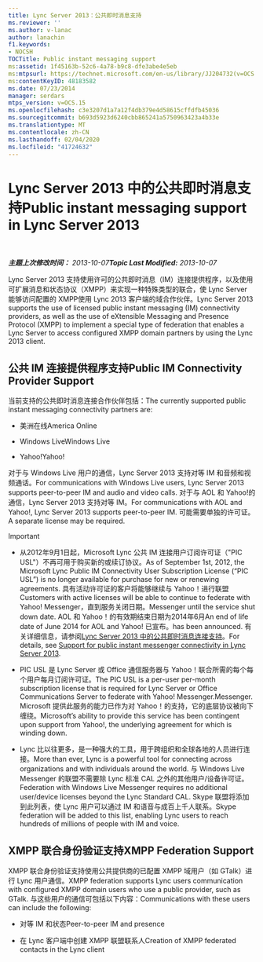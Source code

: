 ```yaml
---
title: Lync Server 2013：公共即时消息支持
ms.reviewer: ''
ms.author: v-lanac
author: lanachin
f1.keywords:
- NOCSH
TOCTitle: Public instant messaging support
ms:assetid: 1f45163b-52c6-4a78-b9c8-dfe3abe4e5eb
ms:mtpsurl: https://technet.microsoft.com/en-us/library/JJ204732(v=OCS.15)
ms:contentKeyID: 48183582
ms.date: 07/23/2014
manager: serdars
mtps_version: v=OCS.15
ms.openlocfilehash: c3e3207d1a7a12f4db379e4d58615cffdfb45036
ms.sourcegitcommit: b693d5923d6240cbb865241a5750963423a4b33e
ms.translationtype: MT
ms.contentlocale: zh-CN
ms.lasthandoff: 02/04/2020
ms.locfileid: "41724632"
---
```

<div data-xmlns="http://www.w3.org/1999/xhtml">

<div class="topic" data-xmlns="http://www.w3.org/1999/xhtml" data-msxsl="urn:schemas-microsoft-com:xslt" data-cs="http://msdn.microsoft.com/en-us/">

<div data-asp="http://msdn2.microsoft.com/asp">

# <a name="public-instant-messaging-support-in-lync-server-2013"></a><span data-ttu-id="c76eb-102">Lync Server 2013 中的公共即时消息支持</span><span class="sxs-lookup"><span data-stu-id="c76eb-102">Public instant messaging support in Lync Server 2013</span></span>

</div>

<div id="mainSection">

<div id="mainBody">

<span> </span>

<span data-ttu-id="c76eb-103">_**主题上次修改时间：** 2013-10-07_</span><span class="sxs-lookup"><span data-stu-id="c76eb-103">_**Topic Last Modified:** 2013-10-07_</span></span>

<span data-ttu-id="c76eb-104">Lync Server 2013 支持使用许可的公共即时消息（IM）连接提供程序，以及使用可扩展消息和状态协议（XMPP）来实现一种特殊类型的联合，使 Lync Server 能够访问配置的 XMPP使用 Lync 2013 客户端的域合作伙伴。</span><span class="sxs-lookup"><span data-stu-id="c76eb-104">Lync Server 2013 supports the use of licensed public instant messaging (IM) connectivity providers, as well as the use of eXtensible Messaging and Presence Protocol (XMPP) to implement a special type of federation that enables a Lync Server to access configured XMPP domain partners by using the Lync 2013 client.</span></span>

<div>

## <a name="public-im-connectivity-provider-support"></a><span data-ttu-id="c76eb-105">公共 IM 连接提供程序支持</span><span class="sxs-lookup"><span data-stu-id="c76eb-105">Public IM Connectivity Provider Support</span></span>

<span data-ttu-id="c76eb-106">当前支持的公共即时消息连接合作伙伴包括：</span><span class="sxs-lookup"><span data-stu-id="c76eb-106">The currently supported public instant messaging connectivity partners are:</span></span>

  - <span data-ttu-id="c76eb-107">美洲在线</span><span class="sxs-lookup"><span data-stu-id="c76eb-107">America Online</span></span>

  - <span data-ttu-id="c76eb-108">Windows Live</span><span class="sxs-lookup"><span data-stu-id="c76eb-108">Windows Live</span></span>

  - <span data-ttu-id="c76eb-109">Yahoo\!</span><span class="sxs-lookup"><span data-stu-id="c76eb-109">Yahoo\!</span></span>

<span data-ttu-id="c76eb-110">对于与 Windows Live 用户的通信，Lync Server 2013 支持对等 IM 和音频和视频通话。</span><span class="sxs-lookup"><span data-stu-id="c76eb-110">For communications with Windows Live users, Lync Server 2013 supports peer-to-peer IM and audio and video calls.</span></span> <span data-ttu-id="c76eb-111">对于与 AOL 和 Yahoo\!的通信，Lync Server 2013 支持对等 IM。</span><span class="sxs-lookup"><span data-stu-id="c76eb-111">For communications with AOL and Yahoo\!, Lync Server 2013 supports peer-to-peer IM.</span></span> <span data-ttu-id="c76eb-112">可能需要单独的许可证。</span><span class="sxs-lookup"><span data-stu-id="c76eb-112">A separate license may be required.</span></span>

<div>


> [!IMPORTANT]  
> <UL>
> <LI>
> <P><span data-ttu-id="c76eb-113">从2012年9月1日起，Microsoft Lync 公共 IM 连接用户订阅许可证（"PIC USL"）不再可用于购买新的或续订协议。</span><span class="sxs-lookup"><span data-stu-id="c76eb-113">As of September 1st, 2012, the Microsoft Lync Public IM Connectivity User Subscription License (“PIC USL”) is no longer available for purchase for new or renewing agreements.</span></span> <span data-ttu-id="c76eb-114">具有活动许可证的客户将能够继续与 Yahoo！进行联盟</span><span class="sxs-lookup"><span data-stu-id="c76eb-114">Customers with active licenses will be able to continue to federate with Yahoo!</span></span> <span data-ttu-id="c76eb-115">Messenger，直到服务关闭日期。</span><span class="sxs-lookup"><span data-stu-id="c76eb-115">Messenger until the service shut down date.</span></span> <span data-ttu-id="c76eb-116">AOL 和 Yahoo！的有效期结束日期为2014年6月</span><span class="sxs-lookup"><span data-stu-id="c76eb-116">An end of life date of June 2014 for AOL and Yahoo!</span></span> <span data-ttu-id="c76eb-117">已宣布。</span><span class="sxs-lookup"><span data-stu-id="c76eb-117">has been announced.</span></span> <span data-ttu-id="c76eb-118">有关详细信息，请参阅<A href="lync-server-2013-support-for-public-instant-messenger-connectivity.md">Lync Server 2013 中的公共即时消息连接支持</A>。</span><span class="sxs-lookup"><span data-stu-id="c76eb-118">For details, see <A href="lync-server-2013-support-for-public-instant-messenger-connectivity.md">Support for public instant messenger connectivity in Lync Server 2013</A>.</span></span></P>
> <LI>
> <P><span data-ttu-id="c76eb-119">PIC USL 是 Lync Server 或 Office 通信服务器与 Yahoo！联合所需的每个每个用户每月订阅许可证。</span><span class="sxs-lookup"><span data-stu-id="c76eb-119">The PIC USL is a per-user per-month subscription license that is required for Lync Server or Office Communications Server to federate with Yahoo!</span></span> <span data-ttu-id="c76eb-120">Messenger.</span><span class="sxs-lookup"><span data-stu-id="c76eb-120">Messenger.</span></span> <span data-ttu-id="c76eb-121">Microsoft 提供此服务的能力已作为对 Yahoo！的支持，它的底层协议被向下缠绕。</span><span class="sxs-lookup"><span data-stu-id="c76eb-121">Microsoft’s ability to provide this service has been contingent upon support from Yahoo!, the underlying agreement for which is winding down.</span></span></P>
> <LI>
> <P><span data-ttu-id="c76eb-122">Lync 比以往更多，是一种强大的工具，用于跨组织和全球各地的人员进行连接。</span><span class="sxs-lookup"><span data-stu-id="c76eb-122">More than ever, Lync is a powerful tool for connecting across organizations and with individuals around the world.</span></span> <span data-ttu-id="c76eb-123">与 Windows Live Messenger 的联盟不需要除 Lync 标准 CAL 之外的其他用户/设备许可证。</span><span class="sxs-lookup"><span data-stu-id="c76eb-123">Federation with Windows Live Messenger requires no additional user/device licenses beyond the Lync Standard CAL.</span></span> <span data-ttu-id="c76eb-124">Skype 联盟将添加到此列表，使 Lync 用户可以通过 IM 和语音与成百上千人联系。</span><span class="sxs-lookup"><span data-stu-id="c76eb-124">Skype federation will be added to this list, enabling Lync users to reach hundreds of millions of people with IM and voice.</span></span></P></LI></UL>



</div>

</div>

<div>

## <a name="xmpp-federation-support"></a><span data-ttu-id="c76eb-125">XMPP 联合身份验证支持</span><span class="sxs-lookup"><span data-stu-id="c76eb-125">XMPP Federation Support</span></span>

<span data-ttu-id="c76eb-126">XMPP 联合身份验证支持使用公共提供商的已配置 XMPP 域用户（如 GTalk）进行 Lync 用户通信。</span><span class="sxs-lookup"><span data-stu-id="c76eb-126">XMPP federation supports Lync users communication with configured XMPP domain users who use a public provider, such as GTalk.</span></span> <span data-ttu-id="c76eb-127">与这些用户的通信可包括以下内容：</span><span class="sxs-lookup"><span data-stu-id="c76eb-127">Communications with these users can include the following:</span></span>

  - <span data-ttu-id="c76eb-128">对等 IM 和状态</span><span class="sxs-lookup"><span data-stu-id="c76eb-128">Peer-to-peer IM and presence</span></span>

  - <span data-ttu-id="c76eb-129">在 Lync 客户端中创建 XMPP 联盟联系人</span><span class="sxs-lookup"><span data-stu-id="c76eb-129">Creation of XMPP federated contacts in the Lync client</span></span>

</div>

</div>

<span> </span>

</div>

</div>

</div>

